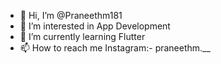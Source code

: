 - 👋 Hi, I’m @Praneethm181
- 👀 I’m interested in App Development
- 🌱 I’m currently learning Flutter
- 📫 How to reach me Instagram:- praneethm.__

<!---
Praneethm181/Praneethm181 is a ✨ special ✨ repository because its `README.md` (this file) appears on your GitHub profile.
You can click the Preview link to take a look at your changes.
--->
